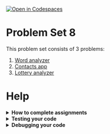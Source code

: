 [![Open in Codespaces](https://classroom.github.com/assets/launch-codespace-2972f46106e565e64193e422d61a12cf1da4916b45550586e14ef0a7c637dd04.svg)](https://classroom.github.com/open-in-codespaces?assignment_repo_id=17333276)
# Problem Set 8

This problem set consists of 3 problems:
1. [Word analyzer](assignments/word_analyzer/README.md)
2. [Contacts app](assignments/contacts/README.md)
3. [Lottery analyzer](assignments/lotto/README.md)

# Help

<details>
  <summary><b>How to complete assignments</b></summary>

# Finding assignments

Assignments are contained in the [assignments](assignments) directory. There is one directory per assignment. Each assignment has specific instructions in the `README.md` file in the assignment directory.

For most assignments, you will be editing the file named `main.py` in the assignment directory. The instructions will explicitly note if other files need to be edited.

# Submitting

To submit assignments:
1. Find the relevant assignment in [our Gradescope class](https://www.gradescope.com/courses/840857)
1. Choose the option to submit via GitHub
   * Find your problem set repository in the list provided
   * You will need to allow Gradescope to access your GitHub account first - it will prompt you
1. The autograder will run your tests after you submit. You can view the results in Gradescope.
   * If your tests pass when you run them yourself, but fail in Gradescope, see the "Troubleshooting" below.
1. You can resubmit as many times as you want, up to the deadline.

## Troubleshooting submission

If your tests pass when you run them, but Gradescope tests fail:
1. Open the "terminal" in VSCode (the area where your programs print to when they run)
1. Run the following commands:
```
git pull --rebase
git push origin main
```
1. Resubmit to Gradescope

If you get any errors from the terminal commands, or Gradescope tests still fail after doing this,
reach out to the course staff for help.

For other issues with the Gradescope submission process, see
[Gradescope's article on submitting coding assignments](https://guides.gradescope.com/hc/en-us/articles/21865616724749-Submitting-a-Code-assignment)

# Editing and running code

Click on `main.py` in an assignment directory to open it. You can test your code manually by clicking the `Run` button at the top left of the text editor.

<img src=".images/code_play.png" width="400" />

</details>

<details>
  <summary><b>Testing your code</b></summary>

# Testing

You can always test your code manually by clicking on the `Run` button at the top right of the editor when you have a Python file open. This will run your program, and show its output in the terminal at the bottom.

Most assignments also come with automated tests. To run them, click on the `Testing` icon on the left side of VSCode, then click the "play" button on the test or tests you want to run.

<img src=".images/running_tests.png" width="300" />

**If you submit with any automated tests failing, you will not receive full credit for the assignment.**  Part of the challenge of the assignments is to make your code generate the output the tests are expecting. If your tests are failing - even if the failure seems trivial to you - you should try to fix them before submiting. Get help from the course staff if you feel stuck!

## Input / output tests

The early assignments in this class use input/output tests. These send input to your program, and ensure that your program produces the expected output. The actual output must match the expected output (almost) exactly - only blank lines are ignored.

### Understanding input/output failures

When you run input/output tests, if they fail, a side-by-side difference of the expected and actual output are automatically shown. If you have many failures, you may want to run a single test at a time.


<img src=".images/iotest_diff.png" width="800">

If you explore the "testcases" directories under each assignment, you can see each test case. They include:
1. `input.txt`: The input sent to your program
1. `expected.txt`: The expected output
1. (after you run at least once) `actual.txt`: The actual output your program produced the last time it ran

<img src=".images/iotest_find_files.png" width="800">

</details>

<details>
  <summary><b>Debugging your code</b></summary>

## Error messages

**Actually READ your error messages!**

While certain types of mistakes will produce messages that seem completely unrelated to the actual error,
most of the time the error message tells you what is wrong, and points out the offending line.

## Debugging via prints

Adding print statements to your code is an effective (if inelegant) way to understand why your code isn't behaving the way you expect it to.

Try:

* Printing hardcoded messages at certain points in the program, to see when (or if) your program reaches those points.
* Printing out the value of variables just before a conditional, to see why the conditional isn't working the way you expect
* Printing out the value of variables just before a crash, to see why your program is dying

## Debugger

Debuggers are tools that allow you to advance through a program, step by step, and examine the state of the
program at each step. They are very powerful tools.

VSCode has a Python debugger built in!

The typical flow is:
1. Set a "breakpoint" - a breakpoint is a place in the program where the debugger will pause when it is reached.
1. Launch the debugger
1. Once code execution reaches the breakpoint, examine the state of the program,
or continue stepping through line by line.

<img src=".images/debugger_launch.png" width="800" />

<img src=".images/debugger_tour.png" width="800">

</details>
